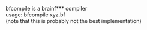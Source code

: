 bfcompile is a brainf*** compiler 
<br>
usage: bfcompile xyz.bf
<br>
(note that this is probably not the best implementation)
